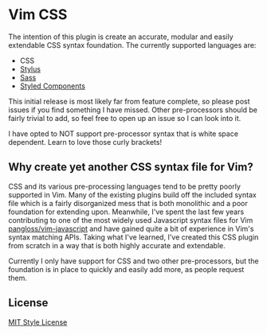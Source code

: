 # Vim CSS

The intention of this plugin is create an accurate, modular and easily
extendable CSS syntax foundation.  The currently supported languages are:

* CSS
* [Stylus](http://stylus-lang.com/)
* [Sass](http://sass-lang.com/)
* [Styled Components](https://www.styled-components.com/)

This initial release is most likely far from feature complete, so please post
issues if you find something I have missed.  Other pre-processors should be
fairly trivial to add, so feel free to open up an issue so I can look into it.

I have opted to NOT support pre-processor syntax that is white space dependent.
Learn to love those curly brackets!


## Why create yet another CSS syntax file for Vim?

CSS and its various pre-processing languages tend to be pretty poorly supported
in Vim.  Many of the existing plugins build off the included syntax file which
is a fairly disorganized mess that is both monolithic and a poor foundation for
extending upon.  Meanwhile, I've spent the last few years contributing to one
of the most widely used Javascript syntax files for Vim
[pangloss/vim-javascript](https://github.com/pangloss/vim-javascript) and have
gained quite a bit of experience in Vim's syntax matching APIs.  Taking what
I've learned, I've created this CSS plugin from scratch in a way that is both
highly accurate and extendable.

Currently I only have support for CSS and two other pre-processors, but the
foundation is in place to quickly and easily add more, as people request them.


## License

[MIT Style License](https://opensource.org/licenses/MIT)
